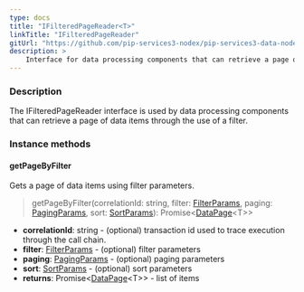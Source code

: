 ```yaml
---
type: docs
title: "IFilteredPageReader<T>"
linkTitle: "IFilteredPageReader"
gitUrl: "https://github.com/pip-services3-nodex/pip-services3-data-nodex"
description: >
    Interface for data processing components that can retrieve a page of data items by a filter.
---
```


### Description

The IFilteredPageReader interface is used by data processing components that can retrieve a page of data items through the use of a filter.

### Instance methods

#### getPageByFilter
Gets a page of data items using filter parameters.

> getPageByFilter(correlationId: string, filter: [FilterParams](../../../commons/data/filter_params), paging: [PagingParams](../../../commons/data/paging_params), sort: [SortParams](../../../commons/data/sort_params)): Promise<[DataPage](../../../commons/data/data_page)\<T\>>

- **correlationId**: string - (optional) transaction id used to trace execution through the call chain.
- **filter**: [FilterParams](../../../commons/data/filter_params) - (optional) filter parameters
- **paging**: [PagingParams](../../../commons/data/paging_params) -  (optional) paging parameters
- **sort**: [SortParams](../../../commons/data/sort_params) - (optional) sort parameters
- **returns**: Promise<[DataPage](../../../commons/data/data_page)\<T\>> - list of items

